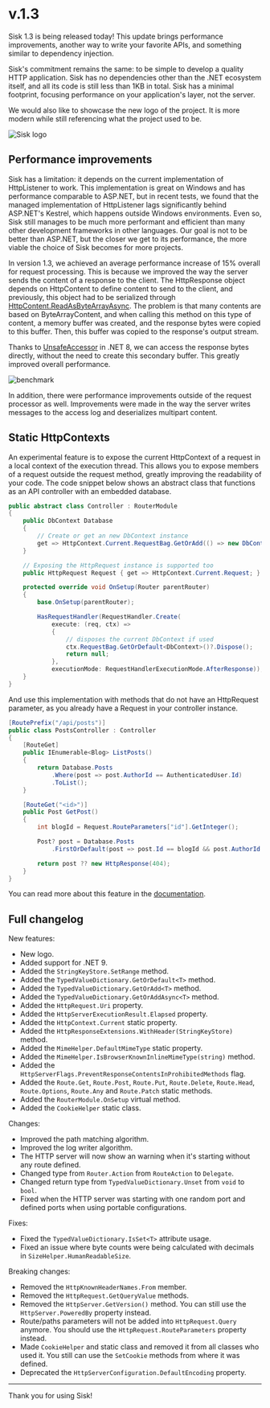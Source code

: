 # v.1.3

Sisk 1.3 is being released today! This update brings performance improvements, another way to write your favorite APIs, and something similar to dependency injection.

Sisk's commitment remains the same: to be simple to develop a quality HTTP application. Sisk has no dependencies other than the .NET ecosystem itself, and all its code is still less than 1KB in total. Sisk has a minimal footprint, focusing performance on your application's layer, not the server.

We would also like to showcase the new logo of the project. It is more modern while still referencing what the project used to be.

![Sisk logo](/assets/logo-hq.png)

## Performance improvements

Sisk has a limitation: it depends on the current implementation of HttpListener to work. This implementation is great on Windows and has performance comparable to ASP.NET, but in recent tests, we found that the managed implementation of HttpListener lags significantly behind ASP.NET's Kestrel, which happens outside Windows environments. Even so, Sisk still manages to be much more performant and efficient than many other development frameworks in other languages. Our goal is not to be better than ASP.NET, but the closer we get to its performance, the more viable the choice of Sisk becomes for more projects.

In version 1.3, we achieved an average performance increase of 15% overall for request processing. This is because we improved the way the server sends the content of a response to the client. The HttpResponse object depends on HttpContent to define content to send to the client, and previously, this object had to be serialized through [HttpContent.ReadAsByteArrayAsync](https://learn.microsoft.com/en-us/dotnet/api/system.net.http.httpcontent.readasbytearrayasync?view=net-8.0). The problem is that many contents are based on ByteArrayContent, and when calling this method on this type of content, a memory buffer was created, and the response bytes were copied to this buffer. Then, this buffer was copied to the response's output stream.

Thanks to [UnsafeAccessor](https://learn.microsoft.com/en-us/dotnet/api/system.runtime.compilerservices.unsafeaccessorattribute?view=net-8.0) in .NET 8, we can access the response bytes directly, without the need to create this secondary buffer. This greatly improved overall performance.

![benchmark](/assets/sisk-benchmark-1-3.png)

In addition, there were performance improvements outside of the request processor as well. Improvements were made in the way the server writes messages to the access log and deserializes multipart content.

## Static HttpContexts

An experimental feature is to expose the current HttpContext of a request in a local context of the execution thread. This allows you to expose members of a request outside the request method, greatly improving the readability of your code. The code snippet below shows an abstract class that functions as an API controller with an embedded database.

```csharp
public abstract class Controller : RouterModule
{
    public DbContext Database
    {
        // Create or get an new DbContext instance
        get => HttpContext.Current.RequestBag.GetOrAdd(() => new DbContext());
    }

    // Exposing the HttpRequest instance is supported too
    public HttpRequest Request { get => HttpContext.Current.Request; }

    protected override void OnSetup(Router parentRouter)
    {
        base.OnSetup(parentRouter);

        HasRequestHandler(RequestHandler.Create(
            execute: (req, ctx) =>
            {
                // disposes the current DbContext if used
                ctx.RequestBag.GetOrDefault<DbContext>()?.Dispose();
                return null;
            },
            executionMode: RequestHandlerExecutionMode.AfterResponse));
    }
}
```

And use this implementation with methods that do not have an HttpRequest parameter, as you already have a Request in your controller instance.

```csharp
[RoutePrefix("/api/posts")]
public class PostsController : Controller
{
    [RouteGet]
    public IEnumerable<Blog> ListPosts()
    {
        return Database.Posts
            .Where(post => post.AuthorId == AuthenticatedUser.Id)
            .ToList();
    }

    [RouteGet("<id>")]
    public Post GetPost()
    {
        int blogId = Request.RouteParameters["id"].GetInteger();

        Post? post = Database.Posts
            .FirstOrDefault(post => post.Id == blogId && post.AuthorId == AuthenticatedUser.Id);

        return post ?? new HttpResponse(404);
    }
}
```

You can read more about this feature in the [documentation](https://docs.sisk-framework.org/docs/features/instancing).

## Full changelog

New features:

- New logo.
- Added support for .NET 9.
- Added the `StringKeyStore.SetRange` method.
- Added the `TypedValueDictionary.GetOrDefault<T>` method.
- Added the `TypedValueDictionary.GetOrAdd<T>` method.
- Added the `TypedValueDictionary.GetOrAddAsync<T>` method.
- Added the `HttpRequest.Uri` property.
- Added the `HttpServerExecutionResult.Elapsed` property.
- Added the `HttpContext.Current` static property.
- Added the `HttpResponseExtensions.WithHeader(StringKeyStore)` method.
- Added the `MimeHelper.DefaultMimeType` static property.
- Added the `MimeHelper.IsBrowserKnownInlineMimeType(string)` method.
- Added the `HttpServerFlags.PreventResponseContentsInProhibitedMethods` flag.
- Added the `Route.Get`, `Route.Post`, `Route.Put`, `Route.Delete`, `Route.Head`, `Route.Options`, `Route.Any` and `Route.Patch` static methods.
- Added the `RouterModule.OnSetup` virtual method.
- Added the `CookieHelper` static class.

Changes:

- Improved the path matching algorithm.
- Improved the log writer algorithm.
- The HTTP server will now show an warning when it's starting without any route defined.
- Changed type from `Router.Action` from `RouteAction` to `Delegate`.
- Changed return type from `TypedValueDictionary.Unset` from `void` to `bool`.
- Fixed when the HTTP server was starting with one random port and defined ports when using portable configurations.

Fixes:

- Fixed the `TypedValueDictionary.IsSet<T>` attribute usage.
- Fixed an issue where byte counts were being calculated with decimals in `SizeHelper.HumanReadableSize`.

Breaking changes:

- Removed the `HttpKnownHeaderNames.From` member.
- Removed the `HttpRequest.GetQueryValue` methods.
- Removed the `HttpServer.GetVersion()` method. You can still use the `HttpServer.PoweredBy` property instead.
- Route/paths parameters will not be added into `HttpRequest.Query` anymore. You should use the `HttpRequest.RouteParameters` property instead.
- Made `CookieHelper` and static class and removed it from all classes who used it. You still can use the `SetCookie` methods from where it was defined.
- Deprecated the `HttpServerConfiguration.DefaultEncoding` property.

----

Thank you for using Sisk!